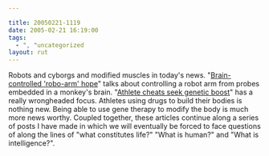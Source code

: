 ```yaml
---

title: 20050221-1119
date: 2005-02-21 16:19:00
tags:
  - ", "uncategorized
layout: rut
---
```


Robots and cyborgs and modified muscles in today's news.  "<a href="http://news.bbc.co.uk/1/hi/health/4275245.stm">Brain-controlled
'robo-arm' hope</a>" talks about controlling a robot
arm from probes embedded in a monkey's brain.  "<a href="http://news.bbc.co.uk/1/hi/sci/tech/3493839.stm">Athlete
cheats seek genetic boost</a>" has a really wrongheaded focus.
Athletes using drugs to build their bodies is nothing new.
Being able to use gene therapy to modify the body is much more
news worthy.  Coupled together, these articles continue along a
series of posts I have made in which we will eventually be forced
to face questions of along the lines of "what constitutes life?"
"What is human?" and "What is intelligence?".

